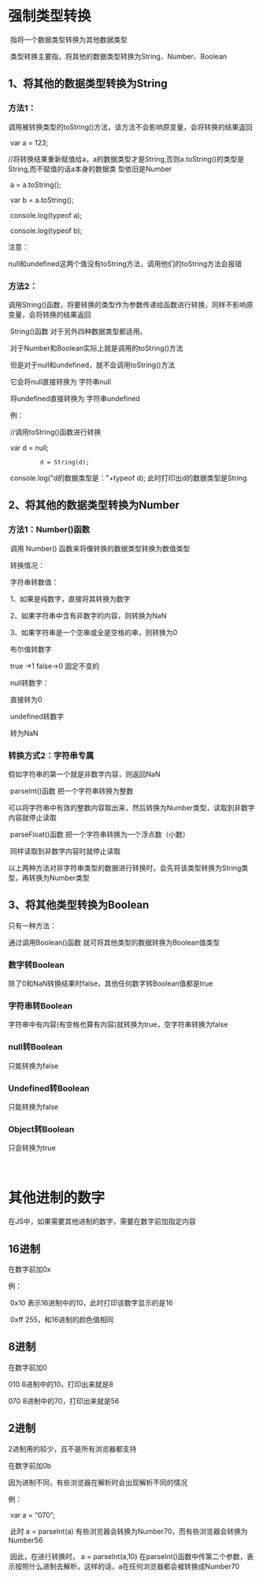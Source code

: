 # 强制类型转换

​		指将一个数据类型转换为其他数据类型

​		类型转换主要指，将其他的数据类型转换为String、Number、Boolean

## 1、将其他的数据类型转换为String

### 方法1：

​			调用被转换类型的toString()方法，该方法不会影响原变量，会将转换的结果返回

​			var a = 123;

​    //将转换结果重新赋值给a，a的数据类型才是String,否则a.toString()的类型是String,而不赋值的话a本身的数据类	型依旧是Number

​    a = a.toString();

​    var b = a.toString();

​    console.log(typeof a);

​    console.log(typeof b);

注意：

​		null和undefined这两个值没有toString方法，调用他们的toString方法会报错

### 方法2：

​			调用String()函数，将要转换的类型作为参数传递给函数进行转换，同样不影响原变量，会将转换的结果返回

​			String()函数 对于另外四种数据类型都适用。

​			对于Number和Boolean实际上就是调用的toString()方法

​			但是对于null和undefined，就不会调用toString()方法

​					它会将null直接转换为 字符串null

​					将undefined直接转换为 字符串undefined

​			例：

​				//调用toString()函数进行转换

​    			var d = null;

   			 d = String(d);

​    			console.log("d的数据类型是："+typeof d);  此时打印出d的数据类型是String

## 2、将其他的数据类型转换为Number

### 方法1：Number()函数

​		调用 Number() 函数来将像转换的数据类型转换为数值类型

​	转换情况：

​		字符串转数值：

​			1、如果是纯数字，直接将其转换为数字

​			2、如果字符串中含有非数字的内容，则转换为NaN

​			3、如果字符串是一个空串或全是空格的串，则转换为0

​		布尔值转数字

​			true ->1  false->0 固定不变的

​		null转数字：

​			直接转为0

​		undefined转数字

​			转为NaN

### 转换方式2：字符串专属

假如字符串的第一个就是非数字内容，则返回NaN

​	parseInt()函数 把一个字符串转换为整数

​			可以将字符串中有效的整数内容取出来，然后转换为Number类型，读取到非数字内容就停止读取

​	parseFloat()函数 把一个字符串转换为一个浮点数（小数）

​			同样读取到非数字内容时就停止读取

​	以上两种方法对非字符串类型的数据进行转换时，会先将该类型转换为String类型，再转换为Number类型

## 3、将其他类型转换为Boolean

只有一种方法：

通过调用Boolean()函数 就可将其他类型的数据转换为Boolean值类型

### 数字转Boolean

除了0和NaN转换结果时false，其他任何数字转Boolean值都是true

### 字符串转Boolean

字符串中有内容(有空格也算有内容)就转换为true，空字符串转换为false

### null转Boolean

只能转换为false

### Undefined转Boolean

只能转换为false

### Object转Boolean

只会转换为true

​	

# 其他进制的数字

在JS中，如果需要其他进制的数字，需要在数字前加指定内容

## 16进制

在数字前加0x

例：

​	0x10  表示16进制中的10，此时打印该数字显示的是16

​	0xff  255，和16进制的颜色值相同

## 8进制

在数字前加0

010  8进制中的10，打印出来就是8

070 8进制中的70，打印出来就是56

## 2进制

2进制用的较少，且不是所有浏览器都支持

在数字前加0b



因为进制不同，有些浏览器在解析时会出现解析不同的情况

例：

​		var a = “070”;

​		此时 a = parseInt(a)   有些浏览器会转换为Number70，而有些浏览器会转换为Number56

​		因此，在进行转换时， a = parseInt(a,10) 在parseInt()函数中传第二个参数，表示按照什么进制去解析，这样的话，a在任何浏览器都会被转换成Number70
